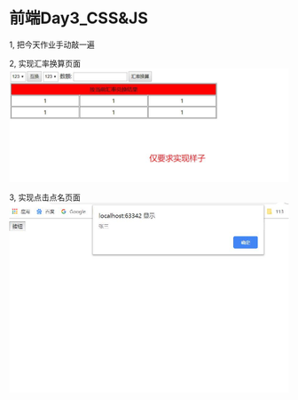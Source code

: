# 前端Day3_CSS&JS

1, 把今天作业手动敲一遍

2, 实现汇率换算页面  
![p2](./img/p2.jpg)

3, 实现点击点名页面  
![p2](./img/p3.jpg)
